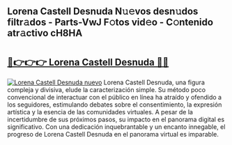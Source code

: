 ## Lorena Castell Desnuda N𝚞𝚎vos desn𝚞dos filtr𝚊dos - Parts-VwJ F𝚘tos vid𝚎o - C𝚘ntenido atr𝚊ctivo cH8HA

# <h2><a href="http://mb8mir.tromn.icu/?c=Lorena+Castell+Desnuda">🔗👉👉👉 Lorena Castell Desnuda 🔗🔗</a></h2>

[![Lorena Castell Desnuda nuevo](https://i.imgur.com/pEAQMta.gif)](http://mb8mir.tromn.icu/?c=Lorena+Castell+Desnuda)
Lorena Castell Desnuda, una figura compleja y divisiva, elude la caracterización simple. Su método poco convencional de interactuar con el público en línea ha atraído y ofendido a los seguidores, estimulando debates sobre el consentimiento, la expresión artística y la esencia de las comunidades virtuales. A pesar de la incertidumbre de sus próximos pasos, su impacto en el panorama digital es significativo. Con una dedicación inquebrantable y un encanto innegable, el progreso de Lorena Castell Desnuda en el panorama virtual es imparable.
